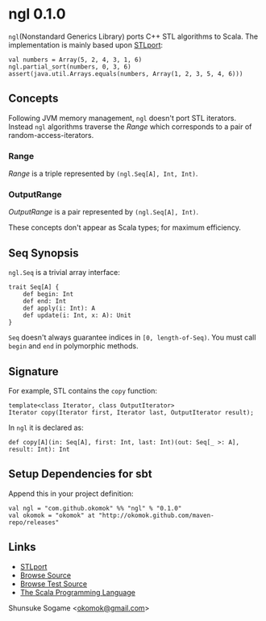 
# ngl 0.1.0

`ngl`(Nonstandard Generics Library) ports C++ STL algorithms to Scala.
The implementation is mainly based upon [STLport]:

    val numbers = Array(5, 2, 4, 3, 1, 6)
    ngl.partial_sort(numbers, 0, 3, 6)
    assert(java.util.Arrays.equals(numbers, Array(1, 2, 3, 5, 4, 6)))




## Concepts

Following JVM memory management, `ngl` doesn't port STL iterators.
Instead `ngl` algorithms traverse the _Range_ which corresponds to a pair of random-access-iterators.


### Range

_Range_ is a triple represented by `(ngl.Seq[A], Int, Int)`.


### OutputRange

_OutputRange_ is a pair represented by `(ngl.Seq[A], Int)`.


These concepts don't appear as Scala types; for maximum efficiency.




## Seq Synopsis

`ngl.Seq` is a trivial array interface:

    trait Seq[A] {
        def begin: Int
        def end: Int
        def apply(i: Int): A
        def update(i: Int, x: A): Unit
    }

`Seq` doesn't always guarantee indices in `[0, length-of-Seq)`.
You must call `begin` and `end` in polymorphic methods.




## Signature

For example, STL contains the `copy` function:

    template<class Iterator, class OutputIterator>
    Iterator copy(Iterator first, Iterator last, OutputIterator result);

In `ngl` it is declared as:

    def copy[A](in: Seq[A], first: Int, last: Int)(out: Seq[_ >: A], result: Int): Int




## Setup Dependencies for sbt

Append this in your project definition:

    val ngl = "com.github.okomok" %% "ngl" % "0.1.0"
    val okomok = "okomok" at "http://okomok.github.com/maven-repo/releases"




## Links

* [STLport]
* [Browse Source]
* [Browse Test Source]
* [The Scala Programming Language]

Shunsuke Sogame <<okomok@gmail.com>>


[MIT License]: http://www.opensource.org/licenses/mit-license.php "MIT License"
[STLport]: http://www.stlport.org/ "STLport"
[Browse Source]: http://github.com/okomok/ngl/tree/master/src/main/scala "Browse Source"
[Browse Test Source]: http://github.com/okomok/ngl/tree/master/src/test/scala "Browse Test Source"
[The Scala Programming Language]: http://www.scala-lang.org/ "The Scala Programming Language"
